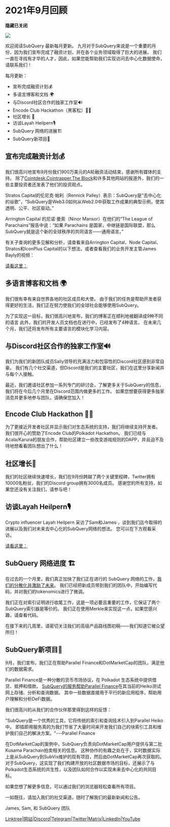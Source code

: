 # 2021年9月回顾

**隐藏已关闭**

![](https://miro.medium.com/max/700/1*nU7PnYFMR6MMBfccYE_Ujg.png)

欢迎阅读SubQuery 最新每月更新。 九月对于SubQuery来说是一个重要的月份，因为我们宣布完成了融资计划，并在各个业务领域取得了巨大的进展。 我们一直在寻找有才华的人才，因此，如果您能帮助我们实现访问去中心化数据使命，请联系我们！

每月更新：

- 宣布完成融资计划💰
- 多语言博客和文档 🌍
- 与Discord社区合作的独家工作室🔊
- Encode Club Hackathon（黑客松）👩‍🎓
- 社区增长 🚀
- 访谈Layah Heilpern🎙
- SubQuery 网络的进展🏗
- SubQuery新项目🤝

## 宣布完成融资计划💰

我们很高兴地宣布9月份我们900万美元的A轮融资活动结束，感谢所有媒体的支持。 除了[Cointdesk](https://www.coindesk.com/business/2021/09/08/subquery-gets-9m-in-series-a-to-improve-access-to-blockchain-data-on-polkadot/),[Cointrapper](https://cointelegraph.com/news/subquery-raises-9m-for-polkadot-data-protocol),[The Block](https://www.theblockcrypto.com/post/116915/subquery-indexing-protocol-polkadot-funding-saft)和许多其他网站的报道外，我们的一些主要投资者还发表了他们的投资观点。

Stratos Capital的伦尼克·帕利（Rennick Palley）表示：SubQuery是“去中心化的谷歌”，“SubQuery是Web3.0如何从Web2.0中获取工作成果的典型示例，使其透明、公平、社区驱动。”

Arrington Capital 的尼诺·曼索（Ninor Mansor）在他们的“The League of Parachains”报告中说：“如果 Parachains 是国家，中继链是国际联盟，那么SubQuery就是这个新的全球秩序的共同语言——通用语言。”

有关子查询的更多见解和分析，请查看来自Arrington Capital、Node Capital、Stratos和IconPlus Capital的以下想法，或者查看我们的业务开发主管James Bayly的视频：

[请看这里：](https://youtu.be/NRn3E-ERIds)

## 多语言博客和文档 🌍

我们很有幸有来自世界各地的社区成员和大使。 由于我们的任务是帮助开发者获得更好的生活，我们正在努力使我们的全球社会能够使用SubQuery。

为了实现这一目标，我们很高兴地宣布，我们的博客正在顺利地被翻译成9种不同的语言 此外，我们的开发人员文档也在进行中，已经发布了4种语言。 在未来几个月，我们还将发布所有主要语言的模块化学习内容。

## 与Discord社区合作的独家工作室🔊

我们为我们的新团队成员Sally领导的充满活力和包容性的Discord社区感到非常自豪。 我们有几个社交渠道，但Discord是我们的主要社区，我们在这里分享新闻并与每个人接触。

最近，我们邀请社区参加一系列专门的研讨会，了解更多关于SubQuery的信息，我们将在今后几个月里在Discord范围内做更多的工作。 如果您想要获得更多独家消息并更多地参与团队，请确保您加入！

## Encode Club Hackathon 👩‍🎓

为了更接近开发者社区并显示我们对生态系统的支持，我们将继续支持开发者。 我们很开心的赞助了Encode Club的Polkadot Hackathon。 我们已经与Acala/Karura的朋友合作，帮助社区建立一些改变游戏规则的DAPP，并且迫不及待地想看看团队想出了什么！

## 社区增长🚀

我们的社区继续快速增长，我们在9月份跨越了两个关键里程碑，Twitter拥有10000名粉丝，我们的Discord group拥有3000名成员。 感谢您的所有支持，如果您还没有关注我们，请参与吧！

## 访谈Layah Heilpern🎙

Crypto influencer Layah Heilpern 采访了Sam和James·，谈到我们迄今取得的进展以及我们对未来去中心化的SubQuery网络的想法。 您可以在下方观看采访。

[请看这里：](https://youtu.be/WApnpFjEofg)

## SubQuery 网络进度 🏗

在过去的一个月里，我们真正加快了我们正在进行的 SubQuery 网络的工作，[我们的分散化并激励了未来](../blogs/20210614-Introducing-SubQuery-Network-The-Next-Big-Step-Towards-our-Decentralised-Future.md)。 我们已经把新成员带到我们的团队中，开始编写代码，并对我们的tokenomics进行了微调。

我们正在对索引证明进行收尾工作，这是一项必要且重要的工作，它保证了两个SubQuery索引器是等价的。 我们正在使用Merkle来实现这一点，如果您感兴趣，请查看代码。

在接下来的几周里，请密切关注我们的高级产品路线图初稿——我们知道它被众望所归！

## SubQuery新项目🤝

9月，我们宣布，我们正在帮助Parallel Finance和DotMarketCap的团队，满足他们的数据需求。

Parallel Finance是一种分散的货币市场协议，在 Polkadot 生态系统中提供借贷、抵押和借款。 [SubQuery的服务帮助Parallel Finance](../customer_announcements/20210916-Parallel-Finance-is-Creating-the-next-DeFi-Platform-using-SubQuery.md)在其当前的Heiko测试网上存储、分析和查询数据。 其中一些数据直接用于平行的新应用程序，帮助用户理解和分析DeFi数据。

我们很高兴的从我们的合作伙伴那里得到这样的反馈：

"SubQuery是一个优秀的工具，它将传统的索引和查询技术引入到Parallel Heiko中。 即插即用服务真的为我们节省了大量时间来开发我们自己的块索引工具和维护我们自己的解决方案。"---Parallel Finance

在DotMarketCap的案例中，SubQuery负责向DotMarketCap用户提供与第二批Kusama Parachain拍卖相关的信息。 这种协作的有趣之处在于，实时数据实际上是从SubQuery到SubVis维护的现有项目，然后由DotMarketCap再次获取的。 对于SubQuery，这实现了我们构建开放的社区数据市场的目标，还展示了与Polkadot生态系统的共生性，以及团队如何合作以实现未来去中心化的共同目标。

如果您想了解更多信息，可以通过我们的浏览器轻松查看所有项目。

一如既往，请加入我们的社交渠道，随时了解我们的最新新闻和公告。

James, Sam, 和 SubQuery 团队

[Linktree](https://linktr.ee/subquerynetwork)|[网站](https://subquery.network/)|[Discord](https://discord.com/invite/78zg8aBSMG)|[Telegram](https://t.me/subquerynetwork)|[Twitter](https://twitter.com/subquerynetwork)|[Matrix](https://matrix.to/#/#subquery:matrix.org)|[LinkedIn](https://www.linkedin.com/company/subquery)|[YouTube](https://www.youtube.com/channel/UCi1a6NUUjegcLHDFLr7CqLw)
